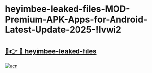 # heyimbee-leaked-files-MOD-Premium-APK-Apps-for-Android-Latest-Update-2025-!lvwi2

# <h2><a href="https://6xwz1x.esa.edu.pl?title=heyimbee-leaked-files&ref=lvwi2">🔗👉 🔴 heyimbee-leaked-files</a></h2>

[![acn](https://github.com/user-attachments/assets/0f9c940e-d8b0-45ae-aac7-cd30a18b3e1c)](https://6xwz1x.esa.edu.pl?title=heyimbee-leaked-files&ref=lvwi2)

